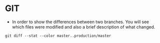 # GIT

- In order to show the differences between two branches.
  You will see which files were modified and also a brief description of what changed.

```
git diff --stat --color master..production/master 
```
